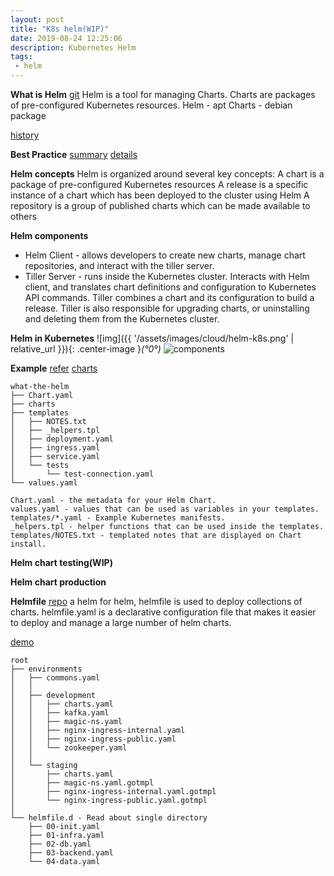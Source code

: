 ```yaml
---
layout: post
title: "K8s helm(WIP)"
date: 2019-08-24 12:25:06
description: Kubernetes Helm
tags:
 - helm
---
```


**What is Helm**
[git](https://github.com/helm/helm)
Helm is a tool for managing Charts. Charts are packages of pre-configured Kubernetes resources.
Helm - apt
Charts - debian package

[history](https://helm.sh/blog/helm-3-preview-pt1/)

**Best Practice**
[summary](https://codefresh.io/docs/docs/new-helm/helm-best-practices/)
[details](https://helm.sh/docs/intro/)

**Helm concepts**
Helm is organized around several key concepts:
A chart is a package of pre-configured Kubernetes resources
A release is a specific instance of a chart which has been deployed to the cluster using Helm
A repository is a group of published charts which can be made available to others

**Helm components**
- Helm Client - allows developers to create new charts, manage chart repositories, and interact with the tiller server.
- Tiller Server - runs inside the Kubernetes cluster. Interacts with Helm client, and translates chart definitions and configuration to Kubernetes API commands. Tiller combines a chart and its configuration to build a release. Tiller is also responsible for upgrading charts, or uninstalling and deleting them from the Kubernetes cluster.

**Helm in Kubernetes**
![img]({{ '/assets/images/cloud/helm-k8s.png' | relative_url }}){: .center-image }*(°0°)*
![components](https://www.aquasec.com/wiki/display/containers/Kubernetes+Helm+101?preview=/9601131/9601186/image2018-5-11_10-2-46.png)

**Example**
[refer](https://medium.com/htc-research-engineering-blog/a-simple-example-for-helm-chart-fbb5c7208e94)
[charts](https://github.com/helm/charts)
```
what-the-helm
├── Chart.yaml 
├── charts
├── templates
│   ├── NOTES.txt
│   ├── _helpers.tpl
│   ├── deployment.yaml
│   ├── ingress.yaml
│   ├── service.yaml
│   └── tests
│       └── test-connection.yaml
└── values.yaml

Chart.yaml - the metadata for your Helm Chart.
values.yaml - values that can be used as variables in your templates.
templates/*.yaml - Example Kubernetes manifests.
_helpers.tpl - helper functions that can be used inside the templates.
templates/NOTES.txt - templated notes that are displayed on Chart install.

```
**Helm chart testing(WIP)**

**Helm chart production**


**Helmfile**
[repo](https://github.com/roboll/helmfile)
a helm for helm, helmfile is used to deploy collections of charts.
helmfile.yaml is a declarative configuration file that makes it easier to deploy and manage a large number of helm charts.

[demo](https://medium.com/@orbiran/helmfile-653a1fa2ee8e)

```
root
├── environments
│   ├── commons.yaml
│   │
│   ├── development
│   │   ├── charts.yaml
│   │   ├── kafka.yaml
│   │   ├── magic-ns.yaml
│   │   ├── nginx-ingress-internal.yaml
│   │   ├── nginx-ingress-public.yaml
│   │   └── zookeeper.yaml
│   │
│   └── staging
│       ├── charts.yaml
│       ├── magic-ns.yaml.gotmpl
│       ├── nginx-ingress-internal.yaml.gotmpl
│       └── nginx-ingress-public.yaml.gotmpl
│
└── helmfile.d - Read about single directory
    ├── 00-init.yaml
    ├── 01-infra.yaml
    ├── 02-db.yaml
    ├── 03-backend.yaml
    └── 04-data.yaml
```
